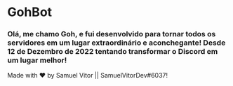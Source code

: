# GohBot
### Olá, me chamo Goh, e fui desenvolvido para tornar todos os servidores em um lugar extraordinário e aconchegante! Desde 12 de Dezembro de 2022 tentando transformar o Discord em um lugar melhor!

Made with ❤ by Samuel Vitor || SamuelVitorDev#6037!
